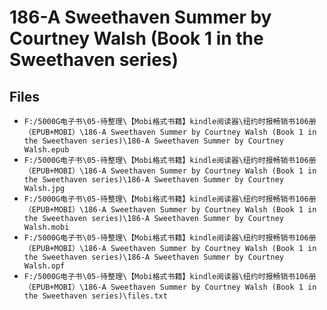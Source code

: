 # 186-A Sweethaven Summer by Courtney Walsh (Book 1 in the Sweethaven series)

## Files

- `F:/5000G电子书\05-待整理\【Mobi格式书籍】kindle阅读器\纽约时报畅销书106册（EPUB+MOBI）\186-A Sweethaven Summer by Courtney Walsh (Book 1 in the Sweethaven series)\186-A Sweethaven Summer by Courtney Walsh.epub`
- `F:/5000G电子书\05-待整理\【Mobi格式书籍】kindle阅读器\纽约时报畅销书106册（EPUB+MOBI）\186-A Sweethaven Summer by Courtney Walsh (Book 1 in the Sweethaven series)\186-A Sweethaven Summer by Courtney Walsh.jpg`
- `F:/5000G电子书\05-待整理\【Mobi格式书籍】kindle阅读器\纽约时报畅销书106册（EPUB+MOBI）\186-A Sweethaven Summer by Courtney Walsh (Book 1 in the Sweethaven series)\186-A Sweethaven Summer by Courtney Walsh.mobi`
- `F:/5000G电子书\05-待整理\【Mobi格式书籍】kindle阅读器\纽约时报畅销书106册（EPUB+MOBI）\186-A Sweethaven Summer by Courtney Walsh (Book 1 in the Sweethaven series)\186-A Sweethaven Summer by Courtney Walsh.opf`
- `F:/5000G电子书\05-待整理\【Mobi格式书籍】kindle阅读器\纽约时报畅销书106册（EPUB+MOBI）\186-A Sweethaven Summer by Courtney Walsh (Book 1 in the Sweethaven series)\files.txt`
